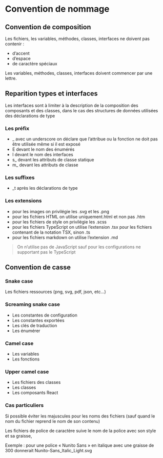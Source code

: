 # Convention de nommage

## Convention de composition

Les fichiers, les variables, méthodes, classes, interfaces ne doivent pas contenir :

- d’accent
- d’espace
- de caractère spéciaux

Les variables, méthodes, classes, interfaces doivent commencer par une lettre.

## Reparition types et interfaces

Les interfaces sont à limiter à la description de la composition des composants et des classes, dans le cas des structures de données utilisées des déclarations de type 

### Les préfix

- \_ avec un underscore on déclare que l’attribue ou la fonction ne doit pas être utilisée même si il est exposé
- E devant le nom des énumérés
- I devant le nom des interfaces
- s\_ devant les attributs de classe statique
- m\_ devant les attributs de classe

### Les suffixes

- \_t après les déclarations de type

### Les extensions

- pour les images on privilégie les .svg et les .png
- pour les fichiers HTML on utilise uniquement.html et non pas .htm
- pour les fichiers de style on privilégie les .scss
- pour les fichiers TypeScript on utilise l’extension .tsx pour les fichiers contenant de la notation TSX, sinon .ts
- pour les fichiers markdown on utilise l’extension .md

> On n’utilise pas de JavaScript sauf pour les configurations ne supportant pas le TypeScript

## Convention de casse

### Snake case

Les fichiers ressources (png, svg, pdf, json, etc...)

### Screaming snake case

- Les constantes de configuration
- Les constantes exportées
- Les clés de traduction
- Les énumérer

### Camel case

- Les variables
- Les fonctions

### Upper camel case

- Les fichiers des classes
- Les classes
- Les composants React

### Cas particuliers

Si possible éviter les majuscules pour les noms des fichiers (sauf quand le nom du fichier reprend le nom de son contenu)

Les fichiers de police de caractère suive le nom de la police avec son style et sa graisse,

Exemple : pour une police « Nunito Sans » en italique avec une graisse de 300 donnerait Nunito-Sans_Italic_Light.svg
